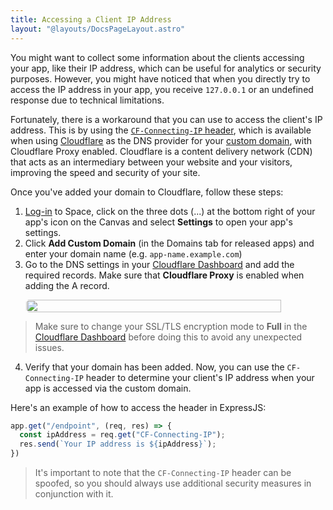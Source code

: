 ```yaml
---
title: Accessing a Client IP Address
layout: "@layouts/DocsPageLayout.astro"
---
```


You might want to collect some information about the clients accessing your app, like their IP address, which can be useful for analytics or security purposes. However, you might have noticed that when you directly try to access the IP address in your app, you receive `127.0.0.1` or an undefined response due to technical limitations.

Fortunately, there is a workaround that you can use to access the client's IP address. This is by using the [`CF-Connecting-IP` header](https://developers.cloudflare.com/fundamentals/get-started/reference/http-request-headers/#cf-connecting-ip), which is available when using [Cloudflare](https://www.cloudflare.com/) as the DNS provider for your [custom domain](/docs/en/use/space-apps/domains#custom-domains), with Cloudflare Proxy enabled. Cloudflare is a content delivery network (CDN) that acts as an intermediary between your website and your visitors, improving the speed and security of your site.

Once you've added your domain to Cloudflare, follow these steps:
1. [Log-in](https://deta.space/login) to Space, click on the three dots (...) at the bottom right of your app's icon on the Canvas and select **Settings** to open your app's settings. 
2. Click **Add Custom Domain** (in the Domains tab for released apps) and enter your domain name (e.g. `app-name.example.com`)
3. Go to the DNS settings in your [Cloudflare Dashboard](https://dash.cloudflare.com/) and add the required records. Make sure that **Cloudflare Proxy** is enabled when adding the A record.

<div style="display:flex; justify-content: center;"><img style="border-radius: 5px; width: 90%;max-width:500px;" src="/docs_assets/guides/accessing-client-ip-address/cloudflare-proxy.png"/> </div>

> Make sure to change your SSL/TLS encryption mode to **Full** in the [Cloudflare Dashboard](https://dash.cloudflare.com/) before doing this to avoid any unexpected issues.

4. Verify that your domain has been added. Now, you can use the `CF-Connecting-IP` header to determine your client's IP address when your app is accessed via the custom domain.

Here's an example of how to access the header in ExpressJS:

```js
app.get("/endpoint", (req, res) => {
  const ipAddress = req.get("CF-Connecting-IP");
  res.send(`Your IP address is ${ipAddress}`);
})
```

> It's important to note that the `CF-Connecting-IP` header can be spoofed, so you should always use additional security measures in conjunction with it.